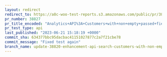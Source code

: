 ```yaml
---
layout: redirect
redirect_to: https://a8c-woo-test-reports.s3.amazonaws.com/public/pr/38827/api/index.html
pr_number: 38827
pr_title_encoded: "Analytics+API%3A+Customers+with+non+empty+passed+field+as+parameter"
pr_test_type: api
last_published: "2023-06-21 15:18:19 +0000"
commit_sha: 634377bbc95dacbac41151027877c2a7f21cbe78
commit_message: "Fixed test again"
branch_name: update-38820-enhancement-api-search-customers-with-non-empty-email-or-name-or-address
---
```

